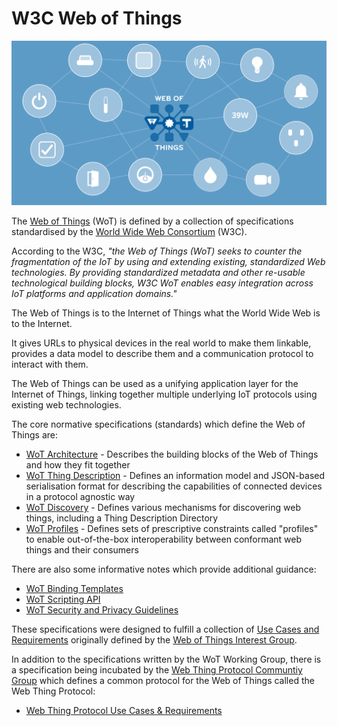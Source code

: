 # W3C Web of Things

![An illustration of a web of connected devices with the Web of Things logo at the centre](images/web_of_things_illustration.png)

The [Web of Things](https://www.w3.org/WoT/) (WoT) is defined by a collection of specifications standardised by the [World Wide Web Consortium](https://w3.org) (W3C).

According to the W3C, *"the Web of Things (WoT) seeks to counter the fragmentation of the IoT by using and extending existing, standardized Web technologies. By providing standardized metadata and other re-usable technological building blocks, W3C WoT enables easy integration across IoT platforms and application domains."*

The Web of Things is to the Internet of Things what the World Wide Web is to the Internet. 

It gives URLs to physical devices in the real world to make them linkable, provides a data model to describe them and a communication protocol to interact with them.

The Web of Things can be used as a unifying application layer for the Internet of Things, linking together multiple underlying IoT protocols using existing web technologies.

The core normative specifications (standards) which define the Web of Things are:

- [WoT Architecture](https://www.w3.org/TR/wot-architecture/) - Describes the building blocks of the Web of Things and how they fit together
- [WoT Thing Description](https://www.w3.org/TR/wot-thing-description/) - Defines an information model and JSON-based serialisation format for describing the capabilities of connected devices in a protocol agnostic way
- [WoT Discovery](https://www.w3.org/TR/wot-discovery/) - Defines various mechanisms for discovering web things, including a Thing Description Directory
- [WoT Profiles](https://w3c.github.io/wot-profile/) - Defines sets of prescriptive constraints called "profiles" to enable out-of-the-box interoperability between conformant web things and their consumers

There are also some informative notes which provide additional guidance:

- [WoT Binding Templates](https://www.w3.org/TR/wot-binding-templates/)
- [WoT Scripting API](https://www.w3.org/TR/wot-scripting-api/)
- [WoT Security and Privacy Guidelines](https://www.w3.org/TR/wot-security/)

These specifications were designed to fulfill a collection of [Use Cases and Requirements](https://www.w3.org/TR/2022/NOTE-wot-usecases-20220307/) originally defined by the [Web of Things Interest Group](https://www.w3.org/WoT/ig/).

In addition to the specifications written by the WoT Working Group, there is a specification being incubated by the [Web Thing Protocol Communtiy Group](https://www.w3.org/community/web-thing-protocol/) which defines a common protocol for the Web of Things called the Web Thing Protocol:

- [Web Thing Protocol Use Cases & Requirements](https://www.w3.org/community/reports/web-thing-protocol/CG-FINAL-web-thing-protocol-requirements-20231101/)
